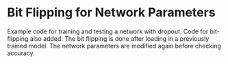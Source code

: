 # Bit Flipping for Network Parameters

Example code for training and testing a network with dropout. Code for bit-flipping also added. The bit flipping is done after loading in a previously trained model. The network parameters are modified again before checking accuracy. 
